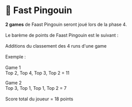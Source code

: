# 🐧 Fast Pingouin

**2 games** de Faast Pingouin seront joué lors de la phase 4.\
\
Le barème de points de Faast Pingouin est le suivant : \
\
Additions du classement des 4 runs d'une game \
\
Exemple : \
\
Game 1\
Top 2, Top 4, Top 3, Top 2 = 11

Game 2\
Top 3, Top 1, Top 1, Top 2 = 7\
\
Score total du joueur = 18 points&#x20;

